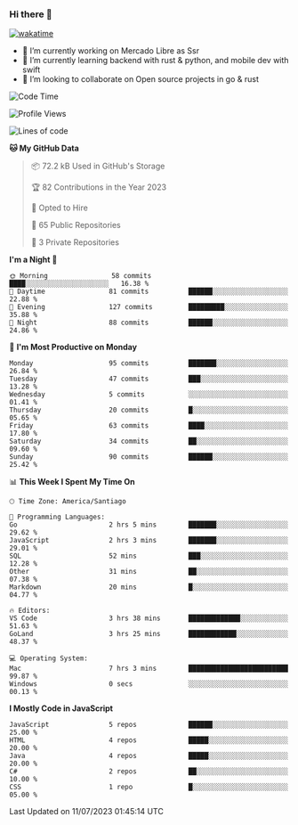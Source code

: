 ### Hi there 👋

[![wakatime](https://wakatime.com/badge/user/330beacb-fb27-4e32-bc38-f8f521bcf832.svg)](https://wakatime.com/@330beacb-fb27-4e32-bc38-f8f521bcf832)

- 🔭 I’m currently working on Mercado Libre as Ssr
- 🌱 I’m currently learning backend with rust & python, and mobile dev with swift
- 👯 I’m looking to collaborate on Open source projects in go & rust

<!--START_SECTION:waka-->
![Code Time](http://img.shields.io/badge/Code%20Time-131%20hrs%2013%20mins-blue)

![Profile Views](http://img.shields.io/badge/Profile%20Views-0-blue)

![Lines of code](https://img.shields.io/badge/From%20Hello%20World%20I%27ve%20Written-3.4%20million%20lines%20of%20code-blue)

**🐱 My GitHub Data** 

> 📦 72.2 kB Used in GitHub's Storage 
 > 
> 🏆 82 Contributions in the Year 2023
 > 
> 💼 Opted to Hire
 > 
> 📜 65 Public Repositories 
 > 
> 🔑 3 Private Repositories 
 > 
**I'm a Night 🦉** 

```text
🌞 Morning                58 commits          ████░░░░░░░░░░░░░░░░░░░░░   16.38 % 
🌆 Daytime                81 commits          ██████░░░░░░░░░░░░░░░░░░░   22.88 % 
🌃 Evening                127 commits         █████████░░░░░░░░░░░░░░░░   35.88 % 
🌙 Night                  88 commits          ██████░░░░░░░░░░░░░░░░░░░   24.86 % 
```
📅 **I'm Most Productive on Monday** 

```text
Monday                   95 commits          ███████░░░░░░░░░░░░░░░░░░   26.84 % 
Tuesday                  47 commits          ███░░░░░░░░░░░░░░░░░░░░░░   13.28 % 
Wednesday                5 commits           ░░░░░░░░░░░░░░░░░░░░░░░░░   01.41 % 
Thursday                 20 commits          █░░░░░░░░░░░░░░░░░░░░░░░░   05.65 % 
Friday                   63 commits          ████░░░░░░░░░░░░░░░░░░░░░   17.80 % 
Saturday                 34 commits          ██░░░░░░░░░░░░░░░░░░░░░░░   09.60 % 
Sunday                   90 commits          ██████░░░░░░░░░░░░░░░░░░░   25.42 % 
```


📊 **This Week I Spent My Time On** 

```text
🕑︎ Time Zone: America/Santiago

💬 Programming Languages: 
Go                       2 hrs 5 mins        ███████░░░░░░░░░░░░░░░░░░   29.62 % 
JavaScript               2 hrs 3 mins        ███████░░░░░░░░░░░░░░░░░░   29.01 % 
SQL                      52 mins             ███░░░░░░░░░░░░░░░░░░░░░░   12.28 % 
Other                    31 mins             ██░░░░░░░░░░░░░░░░░░░░░░░   07.38 % 
Markdown                 20 mins             █░░░░░░░░░░░░░░░░░░░░░░░░   04.77 % 

🔥 Editors: 
VS Code                  3 hrs 38 mins       █████████████░░░░░░░░░░░░   51.63 % 
GoLand                   3 hrs 25 mins       ████████████░░░░░░░░░░░░░   48.37 % 

💻 Operating System: 
Mac                      7 hrs 3 mins        █████████████████████████   99.87 % 
Windows                  0 secs              ░░░░░░░░░░░░░░░░░░░░░░░░░   00.13 % 
```

**I Mostly Code in JavaScript** 

```text
JavaScript               5 repos             ██████░░░░░░░░░░░░░░░░░░░   25.00 % 
HTML                     4 repos             █████░░░░░░░░░░░░░░░░░░░░   20.00 % 
Java                     4 repos             █████░░░░░░░░░░░░░░░░░░░░   20.00 % 
C#                       2 repos             ██░░░░░░░░░░░░░░░░░░░░░░░   10.00 % 
CSS                      1 repo              █░░░░░░░░░░░░░░░░░░░░░░░░   05.00 % 
```




 Last Updated on 11/07/2023 01:45:14 UTC
<!--END_SECTION:waka-->
